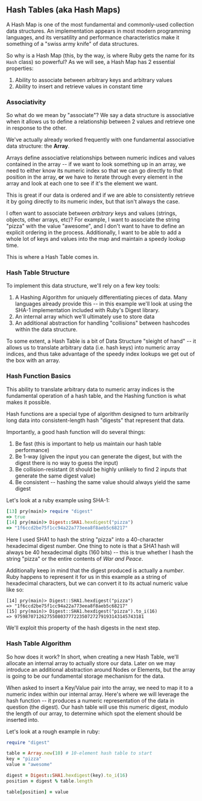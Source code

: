 ## Hash Tables (aka Hash Maps)

A Hash Map is one of the most fundamental and commonly-used
collection data structures. An implementation appears in most
modern programming languages, and its versatility and performance
characteristics make it something of a "swiss army knife" of
data structures.

So why is a Hash Map (this, by the way, is where Ruby gets the name for its `Hash` class)
so powerful? As we will see, a Hash Map has 2 essential properties:

1. Ability to associate between arbitrary keys and arbitrary values
2. Ability to insert and retrieve values in constant time

### Associativity

So what do we mean by "associate"? We say a data structure
is associative when it allows us to define a relationship
between 2 values and retrieve one in response to the other.

We've actually already worked frequently with one fundamental
associative data structure: the __Array__.

Arrays define associative relationships between numeric indices and values contained in
the array -- if we want to look something up in an array,
we need to either know its numeric index so that we can go
directly to that position in the array, __or__ we have to
iterate through every element in the array and look at
each one to see if it's the element we want.

This is great if our data is ordered and if we are able to
consistently retrieve it by going directly to its numeric
index, but that isn't always the case.

I often want to associate between _arbitrary_ keys
and values (strings, objects, other arrays, etc)? For example, I want
to associate the string "pizza" with the value "awesome",
and I don't want to have to define an explicit ordering
in the process. Additionally, I want to be able to add a whole lot of keys and
values into the map and maintain a speedy lookup time.

This is where a Hash Table comes in.

### Hash Table Structure

To implement this data structure, we'll rely on a few key
tools:

1. A Hashing Algorithm for uniquely differentiating pieces of data.
Many languages already provide this -- in this example we'll look at
using the SHA-1 implementation included with Ruby's Digest library.
2. An internal array which we'll ultimately use to store data
3. An additional abstraction for handling "collisions" between
hashcodes within the data structure.

To some extent, a Hash Table is a bit of Data Structure "sleight of hand"
-- it allows us to translate arbitrary data (i.e. hash keys) into
numeric array indices, and thus take advantage of the speedy
index lookups we get out of the box with an array.

### Hash Function Basics

This ability to translate arbitrary data to numeric array
indices is the fundamental operation of a hash table, and
the Hashing function is what makes it possible.

Hash functions are a special type of algorithm designed
to turn arbitrarily long data into consistent-length
hash "digests" that represent that data.

Importantly, a good hash function will do several things:

1. Be fast (this is important to help us maintain our hash table performance)
2. Be 1-way (given the input you can generate the digest, but with the digest
there is no way to guess the input)
3. Be collision-resistant (it should be highly unlikely to find 2 inputs that
generate the same digest value)
4. Be consistent -- hashing the same value should always yield the same digest

Let's look at a ruby example using SHA-1:

```ruby
[13] pry(main)> require "digest"
=> true
[14] pry(main)> Digest::SHA1.hexdigest("pizza")
=> "1f6ccd2be75f1cc94a22a773eea8f8aeb5c68217"
```

Here I used SHA1 to hash the string "pizza" into a 40-character hexadecimal
digest number. One thing to note is that a SHA1 hash will always be 40 hexadecimal
digits (160 bits) -- this is true whether I hash the string "pizza" or the
entire contents of _War and Peace_.

Additionally keep in mind that the digest produced is actually a _number_. Ruby
happens to represent it for us in this example as a string of hexadecimal
characters, but we can convert it to its actual numeric value like so:

```
[14] pry(main)> Digest::SHA1.hexdigest("pizza")
=> "1f6ccd2be75f1cc94a22a773eea8f8aeb5c68217"
[15] pry(main)> Digest::SHA1.hexdigest("pizza").to_i(16)
=> 975987071262755080377722350727279193143145743181
```

We'll exploit this property of the hash digests in the next step.

### Hash Table Algorithm

So how does it work? In short, when creating a new Hash Table, we'll
allocate an internal array to actually store our data. Later on
we may introduce an additional abstraction around Nodes or Elements,
but the array is going to be our fundamental storage mechanism
for the data.

When asked to insert a Key/Value pair into the array, we need to
map it to a numeric index within our internal array. Here's where
we will leverage the hash function -- it produces a numeric
representation of the data in question (the digest). Our hash
table will use this numeric digest, modulo the length of our
array, to determine which spot the element should be inserted into.

Let's look at a rough example in ruby:

```ruby
require "digest"

table = Array.new(10) # 10-element hash table to start
key = "pizza"
value = "awesome"

digest = Digest::SHA1.hexdigest(key).to_i(16)
position = digest % table.length

table[position] = value
```
